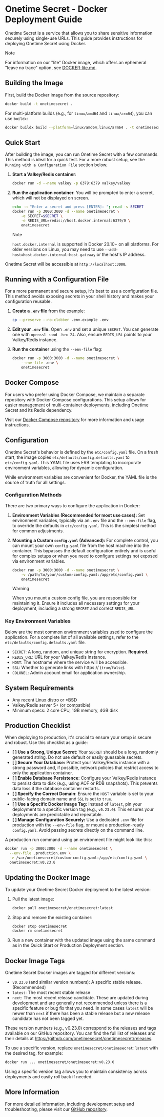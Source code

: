 # Onetime Secret - Docker Deployment Guide

Onetime Secret is a service that allows you to share sensitive information securely using single-use URLs. This guide provides instructions for deploying Onetime Secret using Docker.

> [!NOTE]
> For information on our "lite" Docker image, which offers an ephemeral "leave no trace" option, see [DOCKER-lite.md](DOCKER-lite.md).

## Building the Image

First, build the Docker image from the source repository:

```bash
docker build -t onetimesecret .
```

For multi-platform builds (e.g., for `linux/amd64` and `linux/arm64`), you can use `buildx`:

```bash
docker buildx build --platform=linux/amd64,linux/arm64 . -t onetimesecret
```

## Quick Start

After building the image, you can run Onetime Secret with a few commands. This method is ideal for a quick test. For a more robust setup, see the `Running with a Configuration File` section below.

1.  **Start a Valkey/Redis container:**

    ```bash
    docker run -d --name valkey -p 6379:6379 valkey/valkey
    ```

2.  **Run the application container.** You will be prompted to enter a secret, which will not be displayed on screen.

    ```bash
    echo -n "Enter a secret and press [ENTER]: "; read -s SECRET
    docker run -p 3000:3000 -d --name onetimesecret \
        -e SECRET=$SECRET \
        -e REDIS_URL=redis://host.docker.internal:6379/0 \
        onetimesecret
    ```

    > [!NOTE]
    > `host.docker.internal` is supported in Docker 20.10+ on all platforms. For older versions on Linux, you may need to use `--add-host=host.docker.internal:host-gateway` or the host's IP address.

Onetime Secret will be accessible at `http://localhost:3000`.

## Running with a Configuration File

For a more permanent and secure setup, it's best to use a configuration file. This method avoids exposing secrets in your shell history and makes your configuration reusable.

1.  **Create a `.env` file** from the example:

    ```bash
    cp --preserve --no-clobber .env.example .env
    ```

2.  **Edit your `.env` file.** Open `.env` and set a unique `SECRET`. You can generate one with `openssl rand -hex 24`. Also, ensure `REDIS_URL` points to your Valkey/Redis instance.

3.  **Run the container** using the `--env-file` flag:

    ```bash
    docker run -p 3000:3000 -d --name onetimesecret \
        --env-file .env \
        onetimesecret
    ```

## Docker Compose

For users who prefer using Docker Compose, we maintain a separate repository with Docker Compose configurations. This setup allows for easier management of multi-container deployments, including Onetime Secret and its Redis dependency.

Visit our [Docker Compose repository](https://github.com/onetimesecret/docker-compose/) for more information and usage instructions.

## Configuration

Onetime Secret's behavior is defined by the `etc/config.yaml` file. On a fresh start, the image copies `etc/defaults/config.defaults.yaml` to `etc/config.yaml`. This YAML file uses ERB templating to incorporate environment variables, allowing for dynamic configuration.

While environment variables are convenient for Docker, the YAML file is the source of truth for all settings.

### Configuration Methods

There are two primary ways to configure the application in Docker:

1.  **Environment Variables (Recommended for most use cases):** Set environment variables, typically via an `.env` file and the `--env-file` flag, to override the defaults in `etc/config.yaml`. This is the simplest method for common adjustments.

2.  **Mounting a Custom `config.yaml` (Advanced):** For complete control, you can mount your own `config.yaml` file from the host machine into the container. This bypasses the default configuration entirely and is useful for complex setups or when you need to configure settings not exposed via environment variables.

    ```bash
    docker run -p 3000:3000 -d --name onetimesecret \
        -v /path/to/your/custom-config.yaml:/app/etc/config.yaml \
        onetimesecret
    ```

    > [!WARNING]
    > When you mount a custom config file, you are responsible for maintaining it. Ensure it includes all necessary settings for your deployment, including a strong `SECRET` and correct `REDIS_URL`.

### Key Environment Variables

Below are the most common environment variables used to configure the application. For a complete list of all available settings, refer to the `etc/defaults/config.defaults.yaml` file.

- `SECRET`: A long, random, and unique string for encryption. **Required.**
- `REDIS_URL`: URL for your Valkey/Redis instance.
- `HOST`: The hostname where the service will be accessible.
- `SSL`: Whether to generate links with https:// (`true`/`false`).
- `COLONEL`: Admin account email for application ownership.

## System Requirements

- Any recent Linux distro or *BSD
- Valkey/Redis server 5+ (or compatible)
- Minimum specs: 2 core CPU, 1GB memory, 4GB disk

## Production Checklist

When deploying to production, it's crucial to ensure your setup is secure and robust. Use this checklist as a guide:

- **[ ] Use a Strong, Unique Secret:** Your `SECRET` should be a long, randomly generated string. Do not use default or easily guessable secrets.
- **[ ] Secure Your Database:** Protect your Valkey/Redis instance with a strong password and, if possible, network policies that restrict access to only the application container.
- **[ ] Enable Database Persistence:** Configure your Valkey/Redis instance to persist data to disk (e.g., using AOF or RDB snapshots). This prevents data loss if the database container restarts.
- **[ ] Specify the Correct Domain:** Ensure the `HOST` variable is set to your public-facing domain name and `SSL` is set to `true`.
- **[ ] Use a Specific Docker Image Tag:** Instead of `latest`, pin your deployment to a specific version tag (e.g., `v0.23.0`). This ensures your deployments are predictable and repeatable.
- **[ ] Manage Configuration Securely:** Use a dedicated `.env` file for production with the `--env-file` flag, or mount a production-ready `config.yaml`. Avoid passing secrets directly on the command line.

A production run command using an environment file might look like this:

```bash
docker run -p 3000:3000 -d --name onetimesecret \
  --env-file .production.env \
  -v /var/onetimesecret/custom-config.yaml:/app/etc/config.yaml \
  onetimesecret:v0.23.0
```

## Updating the Docker Image

To update your Onetime Secret Docker deployment to the latest version:

1. Pull the latest image:

   ```bash
   docker pull onetimesecret/onetimesecret:latest
   ```

2. Stop and remove the existing container:

   ```bash
   docker stop onetimesecret
   docker rm onetimesecret
   ```

3. Run a new container with the updated image using the same command as in the Quick Start or Production Deployment section.

## Docker Image Tags

Onetime Secret Docker images are tagged for different versions:

- `v0.23.0` (and similar version numbers): A specific stable release. (Recommended)
- `latest`: The most recent stable release
- `next`: The most recent release candidate. These are updated during development and are generally not recommended unless there is a specific feature or bug fix that you need. In some cases `latest` will be newer than `next` if there has been a stable release but a new release candidate has not been tagged yet.

These version numbers (e.g., v0.23.0) correspond to the releases and tags available on our GitHub repository. You can find the full list of releases and their details at <https://github.com/onetimesecret/onetimesecret/releases>.

To use a specific version, replace `onetimesecret/onetimesecret:latest` with the desired tag, for example:

```bash
docker run ... onetimesecret/onetimesecret:v0.23.0
```
Using a specific version tag allows you to maintain consistency across deployments and easily roll back if needed.

## More Information

For more detailed information, including development setup and troubleshooting, please visit our [GitHub repository](https://github.com/onetimesecret/onetimesecret).
